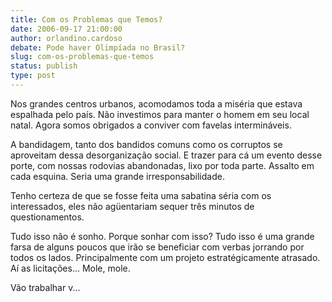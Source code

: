 ```yaml
---
title: Com os Problemas que Temos?
date: 2006-09-17 21:00:00
author: orlandino.cardoso
debate: Pode haver Olimpíada no Brasil?
slug: com-os-problemas-que-temos
status: publish 
type: post
---
```


Nos grandes centros urbanos, acomodamos toda a miséria que estava espalhada pelo país. Não investimos para manter o homem em seu local natal. Agora somos obrigados a conviver com favelas intermináveis.


A bandidagem, tanto dos bandidos comuns como os corruptos se aproveitam dessa desorganização social. E trazer para cá um evento desse porte, com nossas rodovias abandonadas, lixo por toda parte. Assalto em cada esquina. Seria uma grande irresponsabilidade.


Tenho certeza de que se fosse feita uma sabatina séria com os interessados, eles não agüentariam sequer três minutos de questionamentos.


Tudo isso não é sonho. Porque sonhar com isso? Tudo isso é uma grande farsa de alguns poucos que irão se beneficiar com verbas jorrando por todos os lados. Principalmente com um projeto estratégicamente atrasado. Aí as licitações... Mole, mole.


Vão trabalhar v... 


